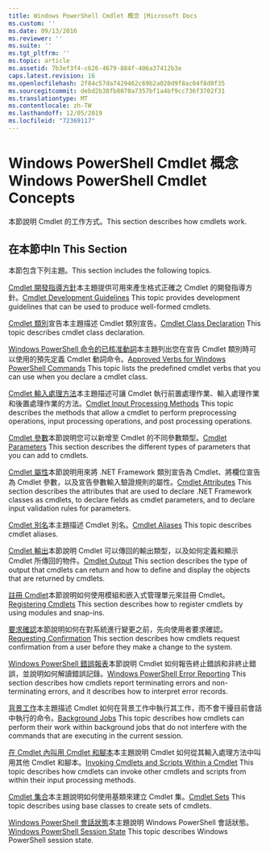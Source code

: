 ```yaml
---
title: Windows PowerShell Cmdlet 概念 |Microsoft Docs
ms.custom: ''
ms.date: 09/13/2016
ms.reviewer: ''
ms.suite: ''
ms.tgt_pltfrm: ''
ms.topic: article
ms.assetid: 7b3ef3f4-c626-4679-884f-406a37412b3e
caps.latest.revision: 16
ms.openlocfilehash: 2f84c57da7429462c69b2a020d9f8ac04f8d0f35
ms.sourcegitcommit: debd2b38fb8070a7357bf1a4bf9cc736f3702f31
ms.translationtype: MT
ms.contentlocale: zh-TW
ms.lasthandoff: 12/05/2019
ms.locfileid: "72369117"
---
```

# <a name="windows-powershell-cmdlet-concepts"></a><span data-ttu-id="5b08e-102">Windows PowerShell Cmdlet 概念</span><span class="sxs-lookup"><span data-stu-id="5b08e-102">Windows PowerShell Cmdlet Concepts</span></span>

<span data-ttu-id="5b08e-103">本節說明 Cmdlet 的工作方式。</span><span class="sxs-lookup"><span data-stu-id="5b08e-103">This section describes how cmdlets work.</span></span>

## <a name="in-this-section"></a><span data-ttu-id="5b08e-104">在本節中</span><span class="sxs-lookup"><span data-stu-id="5b08e-104">In This Section</span></span>

<span data-ttu-id="5b08e-105">本節包含下列主題。</span><span class="sxs-lookup"><span data-stu-id="5b08e-105">This section includes the following topics.</span></span>

<span data-ttu-id="5b08e-106">[Cmdlet 開發指導方針](./cmdlet-development-guidelines.md)本主題提供可用來產生格式正確之 Cmdlet 的開發指導方針。</span><span class="sxs-lookup"><span data-stu-id="5b08e-106">[Cmdlet Development Guidelines](./cmdlet-development-guidelines.md) This topic provides development guidelines that can be used to produce well-formed cmdlets.</span></span>

<span data-ttu-id="5b08e-107">[Cmdlet 類別](./cmdlet-class-declaration.md)宣告本主題描述 Cmdlet 類別宣告。</span><span class="sxs-lookup"><span data-stu-id="5b08e-107">[Cmdlet Class Declaration](./cmdlet-class-declaration.md) This topic describes cmdlet class declaration.</span></span>

<span data-ttu-id="5b08e-108">[Windows PowerShell 命令的已核准動詞](./approved-verbs-for-windows-powershell-commands.md)本主題列出您在宣告 Cmdlet 類別時可以使用的預先定義 Cmdlet 動詞命令。</span><span class="sxs-lookup"><span data-stu-id="5b08e-108">[Approved Verbs for Windows PowerShell Commands](./approved-verbs-for-windows-powershell-commands.md) This topic lists the predefined cmdlet verbs that you can use when you declare a cmdlet class.</span></span>

<span data-ttu-id="5b08e-109">[Cmdlet 輸入處理方法](./cmdlet-input-processing-methods.md)本主題描述可讓 Cmdlet 執行前置處理作業、輸入處理作業和後置處理作業的方法。</span><span class="sxs-lookup"><span data-stu-id="5b08e-109">[Cmdlet Input Processing Methods](./cmdlet-input-processing-methods.md) This topic describes the methods that allow a cmdlet to perform preprocessing operations, input processing operations, and post processing operations.</span></span>

<span data-ttu-id="5b08e-110">[Cmdlet 參數](./cmdlet-parameters.md)本節說明您可以新增至 Cmdlet 的不同參數類型。</span><span class="sxs-lookup"><span data-stu-id="5b08e-110">[Cmdlet Parameters](./cmdlet-parameters.md) This section describes the different types of parameters that you can add to cmdlets.</span></span>

<span data-ttu-id="5b08e-111">[Cmdlet 屬性](./cmdlet-attributes.md)本節說明用來將 .NET Framework 類別宣告為 Cmdlet、將欄位宣告為 Cmdlet 參數，以及宣告參數輸入驗證規則的屬性。</span><span class="sxs-lookup"><span data-stu-id="5b08e-111">[Cmdlet Attributes](./cmdlet-attributes.md) This section describes the attributes that are used to declare .NET Framework classes as cmdlets, to declare fields as cmdlet parameters, and to declare input validation rules for parameters.</span></span>

<span data-ttu-id="5b08e-112">[Cmdlet 別名](./cmdlet-aliases.md)本主題描述 Cmdlet 別名。</span><span class="sxs-lookup"><span data-stu-id="5b08e-112">[Cmdlet Aliases](./cmdlet-aliases.md) This topic describes cmdlet aliases.</span></span>

<span data-ttu-id="5b08e-113">[Cmdlet 輸出](./cmdlet-output.md)本節說明 Cmdlet 可以傳回的輸出類型，以及如何定義和顯示 Cmdlet 所傳回的物件。</span><span class="sxs-lookup"><span data-stu-id="5b08e-113">[Cmdlet Output](./cmdlet-output.md) This section describes the type of output that cmdlets can return and how to define and display the objects that are returned by cmdlets.</span></span>

<span data-ttu-id="5b08e-114">[註冊 Cmdlet](./modules-and-snap-ins.md)本節說明如何使用模組和嵌入式管理單元來註冊 Cmdlet。</span><span class="sxs-lookup"><span data-stu-id="5b08e-114">[Registering Cmdlets](./modules-and-snap-ins.md) This section describes how to register cmdlets by using modules and snap-ins.</span></span>

<span data-ttu-id="5b08e-115">[要求確認](./requesting-confirmation-from-cmdlets.md)本節說明如何在對系統進行變更之前，先向使用者要求確認。</span><span class="sxs-lookup"><span data-stu-id="5b08e-115">[Requesting Confirmation](./requesting-confirmation-from-cmdlets.md) This section describes how cmdlets request confirmation from a user before they make a change to the system.</span></span>

<span data-ttu-id="5b08e-116">[Windows PowerShell 錯誤報表](./error-reporting-concepts.md)本節說明 Cmdlet 如何報告終止錯誤和非終止錯誤，並說明如何解讀錯誤記錄。</span><span class="sxs-lookup"><span data-stu-id="5b08e-116">[Windows PowerShell Error Reporting](./error-reporting-concepts.md) This section describes how cmdlets report terminating errors and non-terminating errors, and it describes how to interpret error records.</span></span>

<span data-ttu-id="5b08e-117">[背景工作](./background-jobs.md)本主題描述 Cmdlet 如何在背景工作中執行其工作，而不會干擾目前會話中執行的命令。</span><span class="sxs-lookup"><span data-stu-id="5b08e-117">[Background Jobs](./background-jobs.md) This topic describes how cmdlets can perform their work within background jobs that do not interfere with the commands that are executing in the current session.</span></span>

<span data-ttu-id="5b08e-118">[在 Cmdlet 內叫用 Cmdlet 和腳本](./invoking-cmdlets-and-scripts-within-a-cmdlet.md)本主題說明 Cmdlet 如何從其輸入處理方法中叫用其他 Cmdlet 和腳本。</span><span class="sxs-lookup"><span data-stu-id="5b08e-118">[Invoking Cmdlets and Scripts Within a Cmdlet](./invoking-cmdlets-and-scripts-within-a-cmdlet.md) This topic describes how cmdlets can invoke other cmdlets and scripts from within their input processing methods.</span></span>

<span data-ttu-id="5b08e-119">[Cmdlet 集合](./cmdlet-sets.md)本主題說明如何使用基類來建立 Cmdlet 集。</span><span class="sxs-lookup"><span data-stu-id="5b08e-119">[Cmdlet Sets](./cmdlet-sets.md) This topic describes using base classes to create sets of cmdlets.</span></span>

<span data-ttu-id="5b08e-120">[Windows PowerShell 會話狀態](./windows-powershell-session-state.md)本主題說明 Windows PowerShell 會話狀態。</span><span class="sxs-lookup"><span data-stu-id="5b08e-120">[Windows PowerShell Session State](./windows-powershell-session-state.md) This topic describes Windows PowerShell session state.</span></span>
